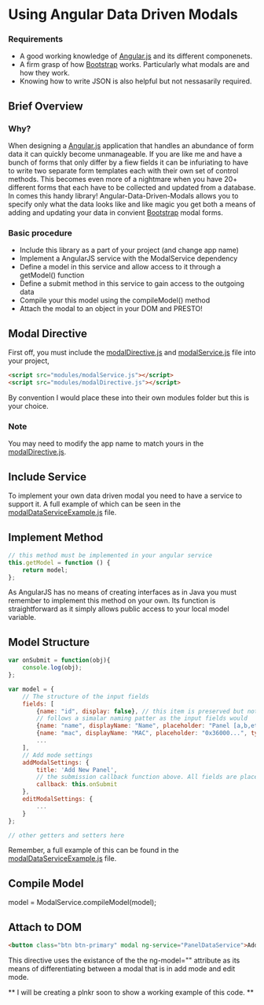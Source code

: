 # Using Angular Data Driven Modals
### Requirements
* A good working knowledge of [Angular.js](https://angularjs.org/) and its different componenets.
* A firm grasp of how [Bootstrap](getbootstrap.com) works. Particularly what modals are and how they work.
* Knowing how to write JSON is also helpful but not nessasarily required.


## Brief Overview

### Why?

When designing a [Angular.js](https://angularjs.org/) application that handles an abundance of form data it can quickly become unmanageable. If you are like me and have a bunch of forms that only differ by a fiew fields it can be infuriating to have to write two separate form templates each with their own set of control methods. This becomes even more of a nightmare when you have 20+ different forms that each have to be collected and updated from a database. In comes this handy library! Angular-Data-Driven-Modals allows you to specify only what the data looks like and like magic you get both a means of adding and updating your data in convient [Bootstrap](getbootstrap.com) modal forms.

### Basic procedure

* Include this library as a part of your project (and change app name)
* Implement a AngularJS service with the ModalService dependency
* Define a model in this service and allow access to it through a getModel() function
* Define a submit method in this service to gain access to the outgoing data
* Compile your this model using the compileModel() method
* Attach the modal to an object in your DOM and PRESTO!

## Modal Directive
First off, you must include the [modalDirective.js](modalDirective.js) and [modalService.js](modalService.js) file into your project,
```html
<script src="modules/modalService.js"></script>
<script src="modules/modalDirective.js"></script>
```
By convention I would place these into their own modules folder but this is your choice.

### Note
You may need to modify the app name to match yours in the [modalDirective.js](modalDirective.js).
         
## Include Service
To implement your own data driven modal you need to have a service to support it. A full example of which can be seen in the [modalDataServiceExample.js](modalDataServiceExample.js) file.

         
## Implement Method
```javascript
// this method must be implemented in your angular service
this.getModel = function () {
	return model;
};
```
As AngularJS has no means of creating interfaces as in Java you must remember to implement this method on your own. Its function is straightforward as it simply allows public access to your local model variable.
         
## Model Structure
```javascript
var onSubmit = function(obj){
	console.log(obj);
};

var model = {
	// The structure of the input fields
	fields: [
		{name: "id", display: false}, // this item is preserved but not displayed
        // follows a simalar naming patter as the input fields would
		{name: "name", displayName: "Name", placeholder: "Panel [a,b,etc...]", type: "text", required: true},
		{name: "mac", displayName: "MAC", placeholder: "0x36000...", type: "text", required: true},        
        ...
	],
    // Add mode settings
	addModalSettings: {
		title: 'Add New Panel',
        // the submission callback function above. All fields are placed into a new object
		callback: this.onSubmit 
	},
	editModalSettings: {
		...
	}
};

// other getters and setters here
```
Remember, a full example of this can be found in the [modalDataServiceExample.js](modelDataServiceExample.js) file.
         
## Compile Model
model = ModalService.compileModel(model);
         
## Attach to DOM
```html
<button class="btn btn-primary" modal ng-service="PanelDataService">Add Panel</button>
```
This directive uses the existance of the the ng-model="" attribute as its means of differentiating between a modal that is in add mode and edit mode.


** I will be creating a plnkr soon to show a working example of this code. **
